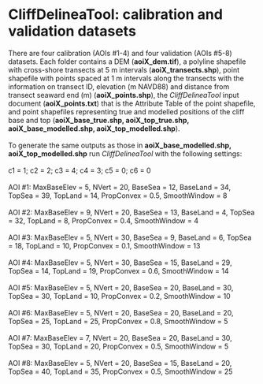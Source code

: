 # CliffDelineaTool: calibration and validation datasets
There are four calibration (AOIs #1-4) and four validation (AOIs #5-8) datasets. Each folder contains a DEM (<b>aoiX_dem.tif</b>), a polyline shapefile with cross-shore transects at 5 m intervals (<b>aoiX_transects.shp</b>), point shapefile with points spaced at 1 m intervals along the transects with the information on transect ID, elevation (m NAVD88) and distance from transect seaward end (m) (<b>aoiX_points.shp</b>), the <em>CliffDelineaTool</em> input document (<b>aoiX_points.txt</b>) that is the Attribute Table of the point shapefile, and point shapefiles representing true and modelled positions of the cliff base and top (<b>aoiX_base_true.shp, aoiX_top_true.shp, aoiX_base_modelled.shp, aoiX_top_modelled.shp</b>).
</br></br>
To generate the same outputs as those in <b>aoiX_base_modelled.shp, aoiX_top_modelled.shp</b> run <em>CliffDelineaTool</em> with the following settings:</br></br>
c1 = 1; c2 = 2; c3 = 4; c4 = 3; c5 = 0; c6 = 0</br></br>
AOI #1: MaxBaseElev = 5, NVert = 20, BaseSea = 12, BaseLand = 34, TopSea = 39, TopLand = 14, PropConvex = 0.5, SmoothWindow = 8</br></br>
AOI #2: MaxBaseElev = 9, NVert = 20, BaseSea = 13, BaseLand = 4, TopSea = 32, TopLand = 8, PropConvex = 0.4, SmoothWindow = 4</br></br>
AOI #3: MaxBaseElev = 5, NVert = 30, BaseSea = 9, BaseLand = 6, TopSea = 18, TopLand = 10, PropConvex = 0.1, SmoothWindow = 13</br></br>
AOI #4: MaxBaseElev = 5, NVert = 30, BaseSea = 15, BaseLand = 29, TopSea = 14, TopLand = 19, PropConvex = 0.6, SmoothWindow = 14</br></br>
AOI #5: MaxBaseElev = 5, NVert = 20, BaseSea = 20, BaseLand = 30, TopSea = 30, TopLand = 10, PropConvex = 0.2, SmoothWindow = 10</br></br>
AOI #6: MaxBaseElev = 5, NVert = 20, BaseSea = 20, BaseLand = 20, TopSea = 25, TopLand = 25, PropConvex = 0.8, SmoothWindow = 5</br></br>
AOI #7: MaxBaseElev = 7, NVert = 20, BaseSea = 20, BaseLand = 30, TopSea = 30, TopLand = 20, PropConvex = 0.5, SmoothWindow = 5</br></br>
AOI #8: MaxBaseElev = 5, NVert = 20, BaseSea = 15, BaseLand = 20, TopSea = 40, TopLand = 35, PropConvex = 0.5, SmoothWindow = 25

